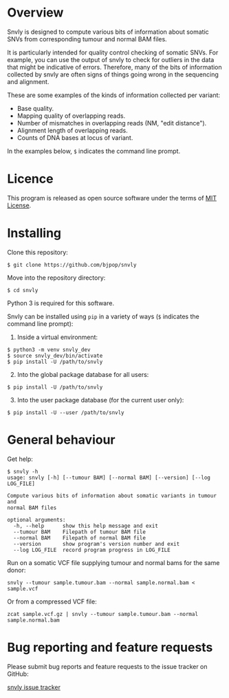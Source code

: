 # Overview 

Snvly is designed to compute various bits of information about somatic SNVs from corresponding tumour and normal BAM files.

It is particularly intended for quality control checking of somatic SNVs. For example, you can use the output of snvly
to check for outliers in the data that might be indicative of errors. Therefore, many of the bits of information collected
by snvly are often signs of things going wrong in the sequencing and alignment.

These are some examples of the kinds of information collected per variant:
* Base quality.
* Mapping quality of overlapping reads.
* Number of mismatches in overlapping reads (NM, "edit distance").
* Alignment length of overlapping reads.
* Counts of DNA bases at locus of variant.

In the examples below, `$` indicates the command line prompt.

# Licence

This program is released as open source software under the terms of [MIT License](https://raw.githubusercontent.com/bjpop/snvly/master/LICENSE).

# Installing

Clone this repository: 
```
$ git clone https://github.com/bjpop/snvly
```

Move into the repository directory:
```
$ cd snvly
```

Python 3 is required for this software.

Snvly can be installed using `pip` in a variety of ways (`$` indicates the command line prompt):

1. Inside a virtual environment:
```
$ python3 -m venv snvly_dev
$ source snvly_dev/bin/activate
$ pip install -U /path/to/snvly
```
2. Into the global package database for all users:
```
$ pip install -U /path/to/snvly
```
3. Into the user package database (for the current user only):
```
$ pip install -U --user /path/to/snvly
```

# General behaviour

Get help:
```
$ snvly -h
usage: snvly [-h] [--tumour BAM] [--normal BAM] [--version] [--log LOG_FILE]

Compute various bits of information about somatic variants in tumour and
normal BAM files

optional arguments:
  -h, --help      show this help message and exit
  --tumour BAM    Filepath of tumour BAM file
  --normal BAM    Filepath of normal BAM file
  --version       show program's version number and exit
  --log LOG_FILE  record program progress in LOG_FILE
```

Run on a somatic VCF file supplying tumour and normal bams for the same donor:
```
snvly --tumour sample.tumour.bam --normal sample.normal.bam < sample.vcf
```

Or from a compressed VCF file:
```
zcat sample.vcf.gz | snvly --tumour sample.tumour.bam --normal sample.normal.bam
```

# Bug reporting and feature requests

Please submit bug reports and feature requests to the issue tracker on GitHub:

[snvly issue tracker](https://github.com/bjpop/snvly/issues)
